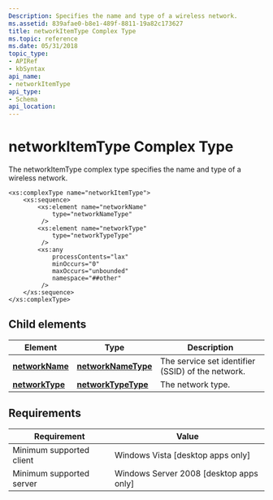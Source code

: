 ```yaml
---
Description: Specifies the name and type of a wireless network.
ms.assetid: 839afae0-b8e1-489f-8811-19a82c173627
title: networkItemType Complex Type
ms.topic: reference
ms.date: 05/31/2018
topic_type: 
- APIRef
- kbSyntax
api_name: 
- networkItemType
api_type: 
- Schema
api_location: 
---
```


# networkItemType Complex Type

The networkItemType complex type specifies the name and type of a wireless network.

``` syntax
<xs:complexType name="networkItemType">
    <xs:sequence>
        <xs:element name="networkName"
            type="networkNameType"
         />
        <xs:element name="networkType"
            type="networkTypeType"
         />
        <xs:any
            processContents="lax"
            minOccurs="0"
            maxOccurs="unbounded"
            namespace="##other"
         />
    </xs:sequence>
</xs:complexType>
```

## Child elements



| Element                                                                      | Type                                                                    | Description                                                   |
|------------------------------------------------------------------------------|-------------------------------------------------------------------------|---------------------------------------------------------------|
| [**networkName**](wlan-policyschema-networkname-networkitemtype-element.md) | [**networkNameType**](wlan-policyschema-networknametype-simpletype.md) | The service set identifier (SSID) of the network. <br/> |
| [**networkType**](wlan-policyschema-networktype-networkitemtype-element.md) | [**networkTypeType**](wlan-policyschema-networktypetype-simpletype.md) | The network type. <br/>                                 |



## Requirements



| Requirement | Value |
|-------------------------------------|------------------------------------------------------|
| Minimum supported client<br/> | Windows Vista \[desktop apps only\]<br/>       |
| Minimum supported server<br/> | Windows Server 2008 \[desktop apps only\]<br/> |



 

 




